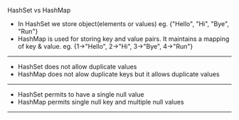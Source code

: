 HashSet vs HashMap

- In HashSet we store object(elements or values) eg. {"Hello", "Hi", "Bye", "Run"}
- HashMap is used for storing key and value pairs.
It maintains a mapping of key & value. eg. {1->"Hello", 2->"Hi", 3->"Bye", 4->"Run"}


-------------------------------------------------------------------------------------------


- HashSet does not allow duplicate values
- HashMap does not alow duplicate keys but it allows duplicate values


-------------------------------------------------------------------------------------------


- HashSet permits to have a single null value
- HashMap permits single null key and multiple null values



-------------------------------------------------------------------------------------------
